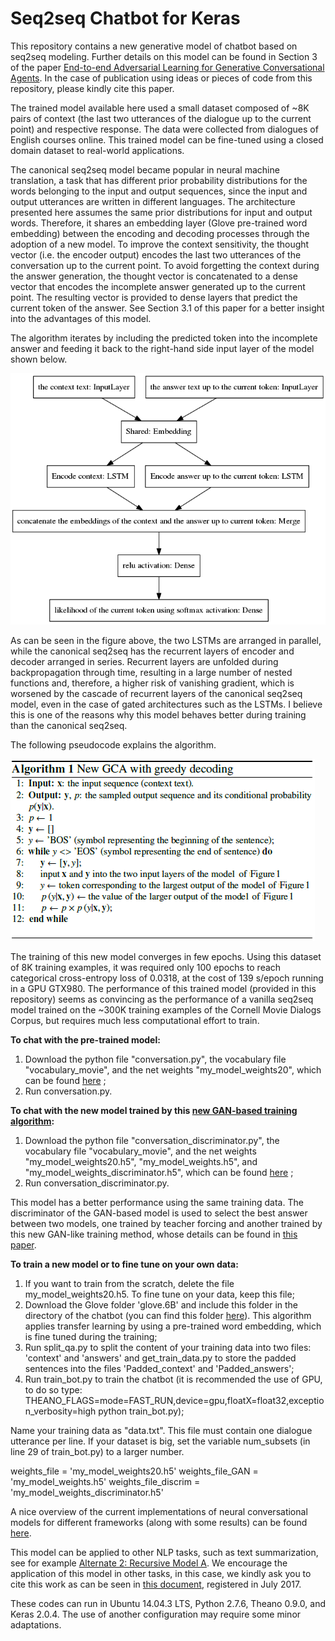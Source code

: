 # Seq2seq Chatbot for Keras
This repository contains a new generative model of chatbot based on seq2seq modeling. Further details on this model can be found in Section 3 of the paper [End-to-end Adversarial Learning for Generative Conversational Agents](https://www.researchgate.net/publication/321347271_End-to-end_Adversarial_Learning_for_Generative_Conversational_Agents). In the case of publication using ideas or pieces of code from this repository, please kindly cite this paper.

The trained model available here used a small dataset composed of ~8K pairs of context (the last two utterances of the dialogue up to the current point) and respective response. The data were collected from dialogues of English courses online. This trained model can be fine-tuned using a closed domain dataset to real-world applications.

The canonical seq2seq model became popular in neural machine translation, a task that has different prior probability distributions for the words belonging to the input and output sequences, since the input and output utterances are written in different languages. The architecture presented here assumes the same prior distributions for input and output words. Therefore, it shares an embedding layer (Glove pre-trained word embedding) between the encoding and decoding processes through the adoption of a new model. To improve the context sensitivity, the thought vector (i.e. the encoder output) encodes the last two utterances of the conversation up to the current point. To avoid forgetting the context during the answer generation, the thought vector is concatenated to a dense vector that encodes the incomplete answer generated up to the current point. The resulting vector is provided to dense layers that predict the current token of the answer. See Section 3.1 of this paper for a better insight into the advantages of this model.

The algorithm iterates by including the predicted token into the incomplete answer and feeding it back to the right-hand side input layer of the model shown below. 

![alt tag](./model_graph.png)

As can be seen in the figure above, the two LSTMs are arranged in parallel, while the canonical seq2seq has the recurrent layers of encoder and decoder arranged in series. Recurrent layers are unfolded during backpropagation through time, resulting in a large number of nested functions and, therefore, a higher risk of vanishing gradient, which is worsened by the cascade of recurrent layers of the canonical seq2seq model, even in the case of gated architectures such as the LSTMs. I believe this is one of the reasons why this model behaves better during training than the canonical seq2seq.

The following pseudocode explains the algorithm.

![alt tag](./Algorithm.png)

The training of this new model converges in few epochs. Using this dataset of 8K training examples, it was required only 100 epochs to reach categorical cross-entropy loss of 0.0318, at the cost of 139 s/epoch running in a GPU GTX980. The performance of this trained model (provided in this repository) seems as convincing as the performance of a vanilla seq2seq model trained on the ~300K training examples of the Cornell Movie Dialogs Corpus, but requires much less computational effort to train.

**To chat with the pre-trained model:**

1. Download the python file "conversation.py", the vocabulary file "vocabulary_movie", and the net weights "my_model_weights20", which can be found [here](https://www.dropbox.com/sh/o0rze9dulwmon8b/AAA6g6QoKM8hBEHGst6W4JGDa?dl=0) ;
2. Run conversation.py.

**To chat with the new model trained by this [new GAN-based training algorithm](https://github.com/oswaldoludwig/Adversarial-Learning-for-Generative-Conversational-Agents):**

1. Download the python file "conversation_discriminator.py", the vocabulary file "vocabulary_movie", and the net weights "my_model_weights20.h5", "my_model_weights.h5", and "my_model_weights_discriminator.h5", which can be found [here](https://www.dropbox.com/sh/o0rze9dulwmon8b/AAA6g6QoKM8hBEHGst6W4JGDa?dl=0) ;
2. Run conversation_discriminator.py.

This model has a better performance using the same training data. The discriminator of the GAN-based model is used to select the best answer between two models, one trained by teacher forcing and another trained by this new GAN-like training method, whose details can be found in [this paper](https://www.researchgate.net/publication/321347271_End-to-end_Adversarial_Learning_for_Generative_Conversational_Agents).
 
**To train a new model or to fine tune on your own data:**

1. If you want to train from the scratch, delete the file my_model_weights20.h5. To fine tune on your data, keep this file;
2. Download the Glove folder 'glove.6B' and include this folder in the directory of the chatbot (you can find this folder [here](https://nlp.stanford.edu/projects/glove/)). This algorithm applies transfer learning by using a pre-trained word embedding, which is fine tuned during the training;
3. Run split_qa.py to split the content of your training data into two files: 'context' and 'answers' and get_train_data.py to store the padded sentences into the files 'Padded_context' and 'Padded_answers';
4. Run train_bot.py to train the chatbot (it is recommended the use of GPU, to do so type: THEANO_FLAGS=mode=FAST_RUN,device=gpu,floatX=float32,exception_verbosity=high python train_bot.py);

Name your training data as "data.txt". This file must contain one dialogue utterance per line. If your dataset is big, set the variable num_subsets (in line 29 of train_bot.py) to a larger number.

weights_file = 'my_model_weights20.h5'
weights_file_GAN = 'my_model_weights.h5'
weights_file_discrim = 'my_model_weights_discriminator.h5'

A nice overview of the current implementations of neural conversational models for different frameworks (along with some results) can be found [here](https://github.com/nicolas-ivanov/seq2seq_chatbot_links).

This model can be applied to other NLP tasks, such as text summarization, see for example [Alternate 2: Recursive Model A](https://machinelearningmastery.com/encoder-decoder-models-text-summarization-keras/). We encourage the application of this model in other tasks, in this case, we kindly ask you to cite this work as can be seen in [this document](https://zenodo.org/record/825303/export/hx#.WiwV81WnGUk), registered in July 2017. 

These codes can run in Ubuntu 14.04.3 LTS, Python 2.7.6, Theano 0.9.0, and Keras 2.0.4. The use of another configuration may require some minor adaptations.
